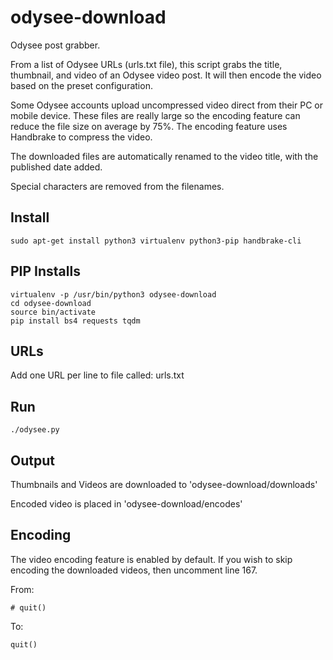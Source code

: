 # odysee-download
Odysee post grabber.

From a list of Odysee URLs (urls.txt file), this script grabs the title, thumbnail, and video of an Odysee video post. It will then encode the video based on the preset configuration. 

Some Odysee accounts upload uncompressed video direct from their PC or mobile device. These files are really large so the encoding feature can reduce the file size on average by 75%. The encoding feature uses Handbrake to compress the video.

The downloaded files are automatically renamed to the video title, with the published date added. 

Special characters are removed from the filenames.

## Install

```code
sudo apt-get install python3 virtualenv python3-pip handbrake-cli
```

## PIP Installs

```code
virtualenv -p /usr/bin/python3 odysee-download
cd odysee-download
source bin/activate
pip install bs4 requests tqdm
```

## URLs

Add one URL per line to file called: urls.txt

## Run

```code
./odysee.py
```

## Output

Thumbnails and Videos are downloaded to 'odysee-download/downloads'

Encoded video is placed in 'odysee-download/encodes'

## Encoding

The video encoding feature is enabled by default. If you wish to skip encoding the downloaded videos, then uncomment line 167.

From:

```code
# quit()
```

To:

```code
quit()
```